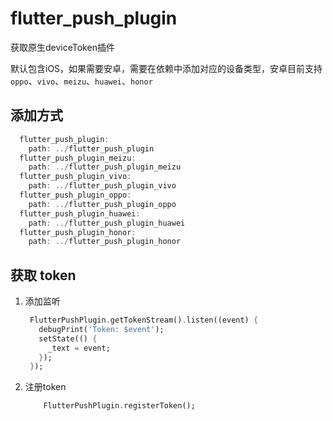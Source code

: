 # flutter_push_plugin

获取原生deviceToken插件

默认包含iOS，如果需要安卓，需要在依赖中添加对应的设备类型，安卓目前支持 `oppo`、`vivo`、`meizu`、`huawei`、`honor`

## 添加方式

```dart
  flutter_push_plugin:
    path: ../flutter_push_plugin
  flutter_push_plugin_meizu:
    path: ../flutter_push_plugin_meizu
  flutter_push_plugin_vivo:
    path: ../flutter_push_plugin_vivo
  flutter_push_plugin_oppo:
    path: ../flutter_push_plugin_oppo
  flutter_push_plugin_huawei:
    path: ../flutter_push_plugin_huawei
  flutter_push_plugin_honor:
    path: ../flutter_push_plugin_honor
```

## 获取 token

1. 添加监听

   ```dart
    FlutterPushPlugin.getTokenStream().listen((event) {
      debugPrint('Token: $event');
      setState(() {
        _text = event;
      });
    });
   ```

2. 注册token

    ```dart
        FlutterPushPlugin.registerToken();
    ```
